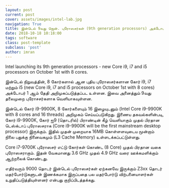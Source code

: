 ```yaml
---
layout: post
current: post
cover: assets/images/intel-lab.jpg
navigation: True
title: இன்டெல் 9வது ஜென். புரோஸசர்கள் (9th generation processors) அக்டோபரில் அறிமுகம்.
date: 2018-10-18 10:18:00
tags: software
class: post-template
subclass: 'post'
author: imran
---
```


Intel launching its 9th generation processors - new Core i9, i7 and i5 processors on October 1st with 8 cores.

இன்டெல் நிறுவத்தின், 8 கோர்களால் ஆன‌ புதிய புரோஸசர்களான‌ கோர் i9, i7 மற்றும் i5 (new Core i9, i7 and i5 processors on October 1st with 8 cores) அக்டோபர் 1 ஆம் தேதி அறிமுகப்படுத்தப்பட‌ உள்ளன‌. இவை அனைத்தும் 9வது தலைமுறை புரோசசர்களாக‌ வெளியாகவுள்ளன.

இன்டெல் கோர் i9-9900K, 8 கோர்களையும் 16 இழையுடனும் (Intel Core i9-9900K with 8 cores and 16 threads) அறிமுகம் செய்யப்படுகிறது. இணைய‌ தகவல்களின்படி, கோர் i9-9900K, கோர் ஐ9 (தொடரில்) பிராண்டின் கீழ் வெளியாகும் முதல் பிரதான‌ டெஸ்க்டாப் புரோஸசராக‌ (Core i9-9900K will be the first mainstream desktop processor) இருக்கும். இதில் முதன் முறையாக 16MB கொள்ளளவுடைய மூன்றாம் நிலை பதுக்கு நினைவகமும் (L3 Cache Memory) உள்ளடக்கப்பட்டுள்ளது.

Core i7-9700K புரோஸசர் எட்டு கோர்கள் கொண்ட‌ (8 Core) முதல் பிரதான வகை புரோஸசராகும். இதன் வேகமானது 3.6 GHz முதல் 4.9 GHz வரை ஊக்கமளிக்கும் ஆற்றலைக் கொண்டது.

எதிர்வரும் 9000 தொடர் இன்டெல் புரோஸசர்கள் ஏற்கனவே இருக்கும் Z3xx தொடர் மதர்போர்டுகளுடன் இணக்கமாக இருப்பதை பல மதர்போர்டு விற்பனையாளர்கள் உறுதிப்படுத்தியுள்ளனர் என்பது குறிப்பிடத்தக்கது.